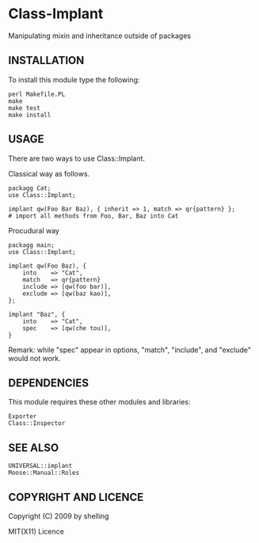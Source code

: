 # Class-Implant

Manipulating mixin and inheritance outside of packages

## INSTALLATION

To install this module type the following:

    perl Makefile.PL  
    make  
    make test  
    make install

## USAGE

There are two ways to use Class::Implant.

Classical way as follows.

    packagg Cat;
    use Class::Implant;

    implant qw(Foo Bar Baz), { inherit => 1, match => qr{pattern} };
    # import all methods from Foo, Bar, Baz into Cat

Procudural way

    packagg main;
    use Class::Implant;

    implant qw(Foo Baz), { 
        into    => "Cat",
        match   => qr{pattern} 
        include => [qw(foo bar)],
        exclude => [qw(baz kao)],
    };

    implant "Baz", {
        into    => "Cat",
        spec    => [qw(che tou)],
    }

Remark: while "spec" appear in options, "match", "include", and "exclude" would not work.


## DEPENDENCIES

This module requires these other modules and libraries:

    Exporter
    Class::Inspector

## SEE ALSO

    UNIVERSAL::implant
    Moose::Manual::Roles

## COPYRIGHT AND LICENCE

Copyright (C) 2009 by shelling

MIT(X11) Licence

